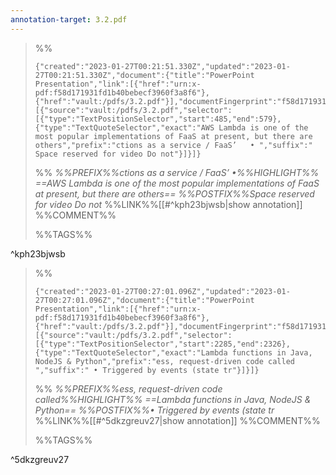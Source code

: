 ```yaml
---
annotation-target: 3.2.pdf
---
```


>%%
>```annotation-json
>{"created":"2023-01-27T00:21:51.330Z","updated":"2023-01-27T00:21:51.330Z","document":{"title":"PowerPoint Presentation","link":[{"href":"urn:x-pdf:f58d171931fd1b40bebecf3960f3a8f6"},{"href":"vault:/pdfs/3.2.pdf"}],"documentFingerprint":"f58d171931fd1b40bebecf3960f3a8f6"},"uri":"vault:/pdfs/3.2.pdf","target":[{"source":"vault:/pdfs/3.2.pdf","selector":[{"type":"TextPositionSelector","start":485,"end":579},{"type":"TextQuoteSelector","exact":"AWS Lambda is one of the most popular implementations of FaaS at present, but there are others","prefix":"ctions as a service / FaaS’   • ","suffix":" Space reserved for video Do not"}]}]}
>```
>%%
>*%%PREFIX%%ctions as a service / FaaS’   •%%HIGHLIGHT%% ==AWS Lambda is one of the most popular implementations of FaaS at present, but there are others== %%POSTFIX%%Space reserved for video Do not*
>%%LINK%%[[#^kph23bjwsb|show annotation]]
>%%COMMENT%%
>
>%%TAGS%%
>
^kph23bjwsb


>%%
>```annotation-json
>{"created":"2023-01-27T00:27:01.096Z","updated":"2023-01-27T00:27:01.096Z","document":{"title":"PowerPoint Presentation","link":[{"href":"urn:x-pdf:f58d171931fd1b40bebecf3960f3a8f6"},{"href":"vault:/pdfs/3.2.pdf"}],"documentFingerprint":"f58d171931fd1b40bebecf3960f3a8f6"},"uri":"vault:/pdfs/3.2.pdf","target":[{"source":"vault:/pdfs/3.2.pdf","selector":[{"type":"TextPositionSelector","start":2285,"end":2326},{"type":"TextQuoteSelector","exact":"Lambda functions in Java, NodeJS & Python","prefix":"ess, request-driven code called ","suffix":" • Triggered by events (state tr"}]}]}
>```
>%%
>*%%PREFIX%%ess, request-driven code called%%HIGHLIGHT%% ==Lambda functions in Java, NodeJS & Python== %%POSTFIX%%• Triggered by events (state tr*
>%%LINK%%[[#^5dkzgreuv27|show annotation]]
>%%COMMENT%%
>
>%%TAGS%%
>
^5dkzgreuv27
